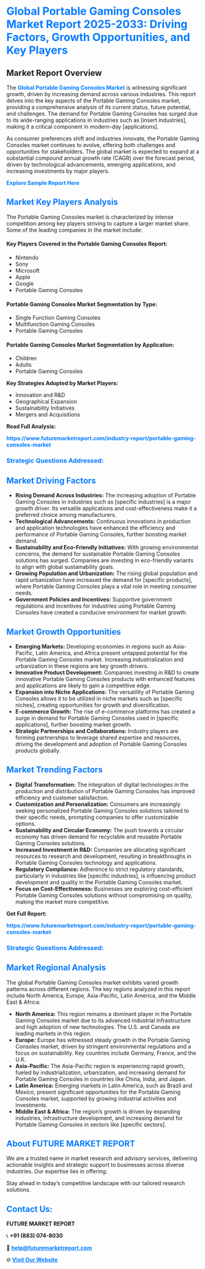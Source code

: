 <h1 style="color: #007BFF;">Global Portable Gaming Consoles Market Report 2025-2033: Driving Factors, Growth Opportunities, and Key Players</h1>

<section id="overview">
<h2>Market Report Overview</h2>
<p>The <a href="https://www.futuremarketreport.com/industry-report/portable-gaming-consoles-market" style="color: #007BFF; text-decoration: none;"><strong>Global Portable Gaming Consoles Market</strong></a> is witnessing significant growth, driven by increasing demand across various industries. This report delves into the key aspects of the Portable Gaming Consoles market, providing a comprehensive analysis of its current status, future potential, and challenges. The demand for Portable Gaming Consoles has surged due to its wide-ranging applications in industries such as [insert industries], making it a critical component in modern-day [applications].</p>
<p>As consumer preferences shift and industries innovate, the Portable Gaming Consoles market continues to evolve, offering both challenges and opportunities for stakeholders. The global market is expected to expand at a substantial compound annual growth rate (CAGR) over the forecast period, driven by technological advancements, emerging applications, and increasing investments by major players.</p>
</section>

<section id="overview">
<p><a href="https://www.futuremarketreport.com/request-sample/reportId=110460" style="color: #007BFF; text-decoration: none;"><strong>Explore Sample Report Here</strong></a></p>
</section>

<section id="key-players">
<h2 style="color: #007BFF;">Market Key Players Analysis</h2>
<p>The Portable Gaming Consoles market is characterized by intense competition among key players striving to capture a larger market share. Some of the leading companies in the market include:</p>
<h4>Key Players Covered in the Portable Gaming Consoles Report:</h4>
<ul><li>Nintendo</li><li>Sony</li><li>Microsoft</li><li>Apple</li><li>Google</li><li>Portable Gaming Consoles</li></ul>
<h4>Portable Gaming Consoles Market Segmentation by Type:</h4>
<ul><li>Single Function Gaming Consoles</li><li>Multifunction Gaming Consoles</li><li>Portable Gaming Consoles</li></ul>

<h4>Portable Gaming Consoles Market Segmentation by Application:</h4>
<ul><li>Children</li><li>Adults</li><li>Portable Gaming Consoles</li></ul>
<p><strong>Key Strategies Adopted by Market Players:</strong></p>
<ul>
<li>Innovation and R&D</li>
<li>Geographical Expansion</li>
<li>Sustainability Initiatives</li>
<li>Mergers and Acquisitions</li>
</ul>
</section>

<section>
<p><strong>Read Full Analysis: </strong></p><a href="https://www.futuremarketreport.com/industry-report/portable-gaming-consoles-market" style="color: #007BFF; text-decoration: none;"><strong>https://www.futuremarketreport.com/industry-report/portable-gaming-consoles-market</strong></a>
<h3 style="color: #007BFF;">Strategic Questions Addressed:</h3>
</section>

<section id="driving-factors">
<h2 style="color: #007BFF;">Market Driving Factors</h2>
<ul>
<li><strong>Rising Demand Across Industries:</strong> The increasing adoption of Portable Gaming Consoles in industries such as [specific industries] is a major growth driver. Its versatile applications and cost-effectiveness make it a preferred choice among manufacturers.</li>
<li><strong>Technological Advancements:</strong> Continuous innovations in production and application technologies have enhanced the efficiency and performance of Portable Gaming Consoles, further boosting market demand.</li>
<li><strong>Sustainability and Eco-Friendly Initiatives:</strong> With growing environmental concerns, the demand for sustainable Portable Gaming Consoles solutions has surged. Companies are investing in eco-friendly variants to align with global sustainability goals.</li>
<li><strong>Growing Population and Urbanization:</strong> The rising global population and rapid urbanization have increased the demand for [specific products], where Portable Gaming Consoles plays a vital role in meeting consumer needs.</li>
<li><strong>Government Policies and Incentives:</strong> Supportive government regulations and incentives for industries using Portable Gaming Consoles have created a conducive environment for market growth.</li>
</ul>
</section>

<section id="growth-opportunities">
<h2 style="color: #007BFF;">Market Growth Opportunities</h2>
<ul>
<li><strong>Emerging Markets:</strong> Developing economies in regions such as Asia-Pacific, Latin America, and Africa present untapped potential for the Portable Gaming Consoles market. Increasing industrialization and urbanization in these regions are key growth drivers.</li>
<li><strong>Innovative Product Development:</strong> Companies investing in R&D to create innovative Portable Gaming Consoles products with enhanced features and applications are likely to gain a competitive edge.</li>
<li><strong>Expansion into Niche Applications:</strong> The versatility of Portable Gaming Consoles allows it to be utilized in niche markets such as [specific niches], creating opportunities for growth and diversification.</li>
<li><strong>E-commerce Growth:</strong> The rise of e-commerce platforms has created a surge in demand for Portable Gaming Consoles used in [specific applications], further boosting market growth.</li>
<li><strong>Strategic Partnerships and Collaborations:</strong> Industry players are forming partnerships to leverage shared expertise and resources, driving the development and adoption of Portable Gaming Consoles products globally.</li>
</ul>
</section>

<section id="trending-factors">
<h2 style="color: #007BFF;">Market Trending Factors</h2>
<ul>
<li><strong>Digital Transformation:</strong> The integration of digital technologies in the production and distribution of Portable Gaming Consoles has improved efficiency and customer satisfaction.</li>
<li><strong>Customization and Personalization:</strong> Consumers are increasingly seeking personalized Portable Gaming Consoles solutions tailored to their specific needs, prompting companies to offer customizable options.</li>
<li><strong>Sustainability and Circular Economy:</strong> The push towards a circular economy has driven demand for recyclable and reusable Portable Gaming Consoles solutions.</li>
<li><strong>Increased Investment in R&D:</strong> Companies are allocating significant resources to research and development, resulting in breakthroughs in Portable Gaming Consoles technology and applications.</li>
<li><strong>Regulatory Compliance:</strong> Adherence to strict regulatory standards, particularly in industries like [specific industries], is influencing product development and quality in the Portable Gaming Consoles market.</li>
<li><strong>Focus on Cost-Effectiveness:</strong> Businesses are exploring cost-efficient Portable Gaming Consoles solutions without compromising on quality, making the market more competitive.</li>
</ul>
</section>

<section>
<p><strong>Get Full Report: </strong></p><a href="https://www.futuremarketreport.com/industry-report/portable-gaming-consoles-market" style="color: #007BFF; text-decoration: none;"><strong>https://www.futuremarketreport.com/industry-report/portable-gaming-consoles-market</strong></a>
<h3 style="color: #007BFF;">Strategic Questions Addressed:</h3>
</section>


<section id="regional-analysis">
<h2 style="color: #007BFF;">Market Regional Analysis</h2>
<p>The global Portable Gaming Consoles market exhibits varied growth patterns across different regions. The key regions analyzed in this report include North America, Europe, Asia-Pacific, Latin America, and the Middle East & Africa:</p>
<ul>
<li><strong>North America:</strong> This region remains a dominant player in the Portable Gaming Consoles market due to its advanced industrial infrastructure and high adoption of new technologies. The U.S. and Canada are leading markets in this region.</li>
<li><strong>Europe:</strong> Europe has witnessed steady growth in the Portable Gaming Consoles market, driven by stringent environmental regulations and a focus on sustainability. Key countries include Germany, France, and the U.K.</li>
<li><strong>Asia-Pacific:</strong> The Asia-Pacific region is experiencing rapid growth, fueled by industrialization, urbanization, and increasing demand for Portable Gaming Consoles in countries like China, India, and Japan.</li>
<li><strong>Latin America:</strong> Emerging markets in Latin America, such as Brazil and Mexico, present significant opportunities for the Portable Gaming Consoles market, supported by growing industrial activities and investments.</li>
<li><strong>Middle East & Africa:</strong> The region’s growth is driven by expanding industries, infrastructure development, and increasing demand for Portable Gaming Consoles in sectors like [specific sectors].</li>
</ul>
</section>

<footer>
<h2 style="color: #007BFF;">About FUTURE MARKET REPORT</h2>
<p>We are a trusted name in market research and advisory services, delivering actionable insights and strategic support to businesses across diverse industries. Our expertise lies in offering:</p>

<p>Stay ahead in today’s competitive landscape with our tailored research solutions.</p>

<h2 style="color: #007BFF;">Contact Us:</h2>
<p><strong>FUTURE MARKET REPORT</strong></p>
<p>📞 <strong>+91 (883) 074-8030</strong></p>
<p>📧 <strong><a href="mailto:help@futuremarketreport.com" style="color: #007BFF;">help@futuremarketreport.com</a></strong></p>
<p>🌐 <strong><a href="https://www.futuremarketreport.com/" style="color: #007BFF;">Visit Our Website</a></strong></p>
</footer>
